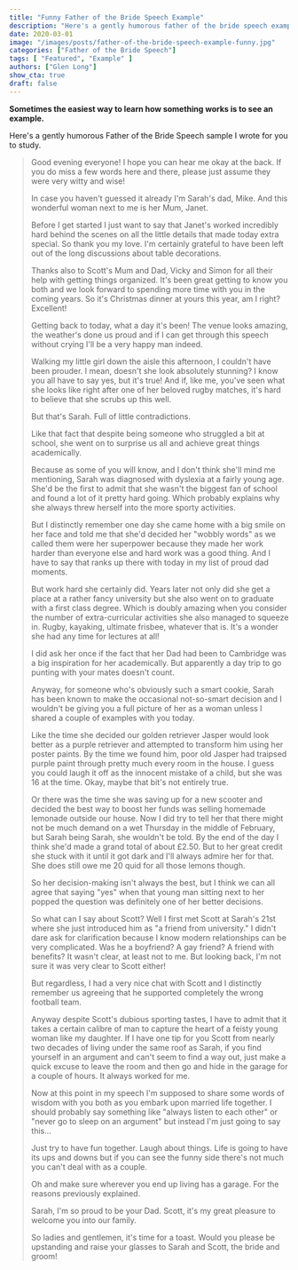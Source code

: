 ```yaml
---
title: "Funny Father of the Bride Speech Example"
description: "Here's a gently humorous father of the bride speech example for you to study. Just don't copy it word for word!"
date: 2020-03-01
image: "/images/posts/father-of-the-bride-speech-example-funny.jpg"
categories: ["Father of the Bride Speech"]
tags: [ "Featured", "Example" ]
authors: ["Glen Long"]
show_cta: true
draft: false
---
```

**Sometimes the easiest way to learn how something works is to see an example.**

Here's a gently humorous Father of the Bride Speech sample I wrote for you to study.

> Good evening everyone! I hope you can hear me okay at the back. If you do miss a few words here and there, please just assume they were very witty and wise!
>
> In case you haven't guessed it already I'm Sarah's dad, Mike. And this wonderful woman next to me is her Mum, Janet.
>
> Before I get started I just want to say that Janet's worked incredibly hard behind the scenes on all the little details that made today extra special. So thank you my love. I'm certainly grateful to have been left out of the long discussions about table decorations.
>
> Thanks also to Scott's Mum and Dad, Vicky and Simon for all their help with getting things organized. It's been great getting to know you both and we look forward to spending more time with you in the coming years. So it's Christmas dinner at yours this year, am I right? Excellent!
>
> Getting back to today, what a day it's been! The venue looks amazing, the weather's done us proud and if I can get through this speech without crying I'll be a very happy man indeed.
>
> Walking my little girl down the aisle this afternoon, I couldn't have been prouder. I mean, doesn't she look absolutely stunning? I know you all have to say yes, but it's true! And if, like me, you've seen what she looks like right after one of her beloved rugby matches, it's hard to believe that she scrubs up this well.
>
> But that's Sarah. Full of little contradictions.
>
> Like that fact that despite being someone who struggled a bit at school, she went on to surprise us all and achieve great things academically.
>
> Because as some of you will know, and I don't think she'll mind me mentioning, Sarah was diagnosed with dyslexia at a fairly young age. She'd be the first to admit that she wasn't the biggest fan of school and found a lot of it pretty hard going. Which probably explains why she always threw herself into the more sporty activities.
>
> But I distinctly remember one day she came home with a big smile on her face and told me that she'd decided her "wobbly words" as we called them were her superpower because they made her work harder than everyone else and hard work was a good thing. And I have to say that ranks up there with today in my list of proud dad moments.
>
> But work hard she certainly did. Years later not only did she get a place at a rather fancy university but she also went on to graduate with a first class degree. Which is doubly amazing when you consider the number of extra-curricular activities she also managed to squeeze in. Rugby, kayaking, ultimate frisbee, whatever that is. It's a wonder she had any time for lectures at all!
>
> I did ask her once if the fact that her Dad had been to Cambridge was a big inspiration for her academically. But apparently a day trip to go punting with your mates doesn't count.
>
> Anyway, for someone who's obviously such a smart cookie, Sarah has been known to make the occasional not-so-smart decision and I wouldn't be giving you a full picture of her as a woman unless I shared a couple of examples with you today.
>
> Like the time she decided our golden retriever Jasper would look better as a purple retriever and attempted to transform him using her poster paints. By the time we found him, poor old Jasper had traipsed purple paint through pretty much every room in the house. I guess you could laugh it off as the innocent mistake of a child, but she was 16 at the time. Okay, maybe that bit's not entirely true.
> 
> Or there was the time she was saving up for a new scooter and decided the best way to boost her funds was selling homemade lemonade outside our house. Now I did try to tell her that there might not be much demand on a wet Thursday in the middle of February, but Sarah being Sarah, she wouldn't be told. By the end of the day I think she'd made a grand total of about £2.50. But to her great credit she stuck with it until it got dark and I'll always admire her for that. She does still owe me 20 quid for all those lemons though.
> 
> So her decision-making isn't always the best, but I think we can all agree that saying "yes" when that young man sitting next to her popped the question was definitely one of her better decisions.
> 
> So what can I say about Scott? Well I first met Scott at Sarah's 21st where she just introduced him as "a friend from university." I didn't dare ask for clarification because I know modern relationships can be very complicated. Was he a boyfriend? A gay friend? A friend with benefits? It wasn't clear, at least not to me. But looking back, I'm not sure it was very clear to Scott either!
> 
> But regardless, I had a very nice chat with Scott and I distinctly remember us agreeing that he supported completely the wrong football team.
> 
> Anyway despite Scott's dubious sporting tastes, I have to admit that it takes a certain calibre of man to capture the heart of a feisty young woman like my daughter. If I have one tip for you Scott from nearly two decades of living under the same roof as Sarah, if you find yourself in an argument and can't seem to find a way out, just make a quick excuse to leave the room and then go and hide in the garage for a couple of hours. It always worked for me.
> 
> Now at this point in my speech I'm supposed to share some words of wisdom with you both as you embark upon married life together. I should probably say something like "always listen to each other" or "never go to sleep on an argument" but instead I'm just going to say this…
> 
> Just try to have fun together. Laugh about things. Life is going to have its ups and downs but if you can see the funny side there's not much you can't deal with as a couple.
> 
> Oh and make sure wherever you end up living has a garage. For the reasons previously explained.
> 
> Sarah, I'm so proud to be your Dad. Scott, it's my great pleasure to welcome you into our family.
> 
> So ladies and gentlemen, it's time for a toast. Would you please be upstanding and raise your glasses to Sarah and Scott, the bride and groom!